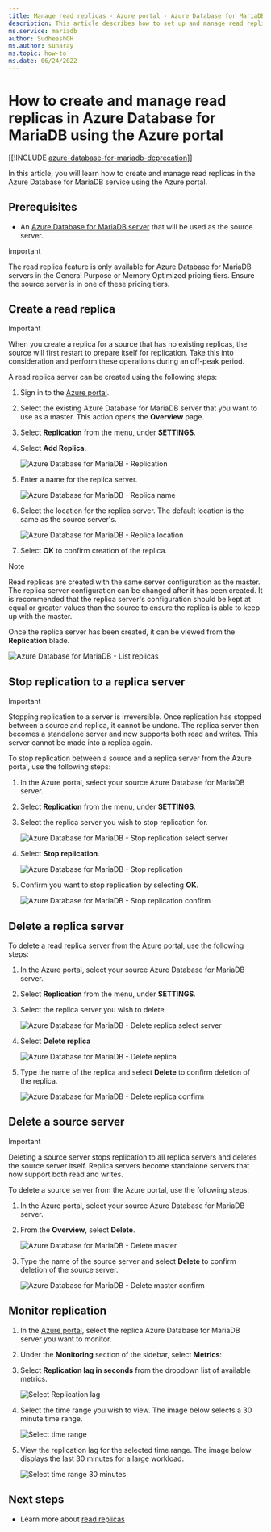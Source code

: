 ```yaml
---
title: Manage read replicas - Azure portal - Azure Database for MariaDB
description: This article describes how to set up and manage read replicas in Azure Database for MariaDB using the portal
ms.service: mariadb
author: SudheeshGH
ms.author: sunaray
ms.topic: how-to
ms.date: 06/24/2022
---
```


# How to create and manage read replicas in Azure Database for MariaDB using the Azure portal

[[!INCLUDE [azure-database-for-mariadb-deprecation](Includes/azure-database-for-mariadb-deprecation.md)]]

In this article, you will learn how to create and manage read replicas in the Azure Database for MariaDB service using the Azure portal.

## Prerequisites

- An [Azure Database for MariaDB server](quickstart-create-mariadb-server-database-using-azure-portal.md) that will be used as the source server.

> [!IMPORTANT]
> The read replica feature is only available for Azure Database for MariaDB servers in the General Purpose or Memory Optimized pricing tiers. Ensure the source server is in one of these pricing tiers.

## Create a read replica

> [!IMPORTANT]
> When you create a replica for a source that has no existing replicas, the source will first restart to prepare itself for replication. Take this into consideration and perform these operations during an off-peak period.

A read replica server can be created using the following steps:

1. Sign in to the [Azure portal](https://portal.azure.com).

2. Select the existing Azure Database for MariaDB server that you want to use as a master. This action opens the **Overview** page.

3. Select **Replication** from the menu, under **SETTINGS**.

4. Select **Add Replica**.

   ![Azure Database for MariaDB - Replication](./media/howto-read-replica-portal/add-replica.png)

5. Enter a name for the replica server.

    ![Azure Database for MariaDB - Replica name](./media/howto-read-replica-portal/replica-name.png)

6. Select the location for the replica server. The default location is the same as the source server's.

    ![Azure Database for MariaDB - Replica location](./media/howto-read-replica-portal/replica-location.png)

7. Select **OK** to confirm creation of the replica.

> [!NOTE]
> Read replicas are created with the same server configuration as the master. The replica server configuration can be changed after it has been created. It is recommended that the replica server's configuration should be kept at equal or greater values than the source to ensure the replica is able to keep up with the master.

Once the replica server has been created, it can be viewed from the **Replication** blade.

   ![Azure Database for MariaDB - List replicas](./media/howto-read-replica-portal/list-replica.png)

## Stop replication to a replica server

> [!IMPORTANT]
> Stopping replication to a server is irreversible. Once replication has stopped between a source and replica, it cannot be undone. The replica server then becomes a standalone server and now supports both read and writes. This server cannot be made into a replica again.

To stop replication between a source and a replica server from the Azure portal, use the following steps:

1. In the Azure portal, select your source Azure Database for MariaDB server.

2. Select **Replication** from the menu, under **SETTINGS**.

3. Select the replica server you wish to stop replication for.

   ![Azure Database for MariaDB - Stop replication select server](./media/howto-read-replica-portal/stop-replication-select.png)

4. Select **Stop replication**.

   ![Azure Database for MariaDB - Stop replication](./media/howto-read-replica-portal/stop-replication.png)

5. Confirm you want to stop replication by selecting **OK**.

   ![Azure Database for MariaDB - Stop replication confirm](./media/howto-read-replica-portal/stop-replication-confirm.png)

## Delete a replica server

To delete a read replica server from the Azure portal, use the following steps:

1. In the Azure portal, select your source Azure Database for MariaDB server.

2. Select **Replication** from the menu, under **SETTINGS**.

3. Select the replica server you wish to delete.

   ![Azure Database for MariaDB - Delete replica select server](./media/howto-read-replica-portal/delete-replica-select.png)

4. Select **Delete replica**

   ![Azure Database for MariaDB - Delete replica](./media/howto-read-replica-portal/delete-replica.png)

5. Type the name of the replica and select **Delete** to confirm deletion of the replica.

   ![Azure Database for MariaDB - Delete replica confirm](./media/howto-read-replica-portal/delete-replica-confirm.png)

## Delete a source server

> [!IMPORTANT]
> Deleting a source server stops replication to all replica servers and deletes the source server itself. Replica servers become standalone servers that now support both read and writes.

To delete a source server from the Azure portal, use the following steps:

1. In the Azure portal, select your source Azure Database for MariaDB server.

2. From the **Overview**, select **Delete**.

   ![Azure Database for MariaDB - Delete master](./media/howto-read-replica-portal/delete-master-overview.png)

3. Type the name of the source server and select **Delete** to confirm deletion of the source server.

   ![Azure Database for MariaDB - Delete master confirm](./media/howto-read-replica-portal/delete-master-confirm.png)

## Monitor replication

1. In the [Azure portal](https://portal.azure.com), select the replica Azure Database for MariaDB server you want to monitor.

2. Under the **Monitoring** section of the sidebar, select **Metrics**:

3. Select **Replication lag in seconds** from the dropdown list of available metrics.

   ![Select Replication lag](./media/howto-read-replica-portal/monitor-select-replication-lag.png)

4. Select the time range you wish to view. The image below selects a 30 minute time range.

   ![Select time range](./media/howto-read-replica-portal/monitor-replication-lag-time-range.png)

5. View the replication lag for the selected time range. The image below displays the last 30 minutes for a large workload.

   ![Select time range 30 minutes](./media/howto-read-replica-portal/monitor-replication-lag-time-range-thirty-mins.png)

## Next steps

- Learn more about [read replicas](concepts-read-replicas.md)
